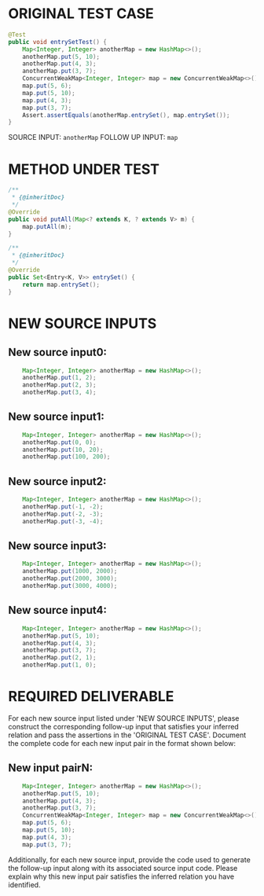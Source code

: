 # ORIGINAL TEST CASE
```java
@Test
public void entrySetTest() {
    Map<Integer, Integer> anotherMap = new HashMap<>();
    anotherMap.put(5, 10);
    anotherMap.put(4, 3);
    anotherMap.put(3, 7);
    ConcurrentWeakMap<Integer, Integer> map = new ConcurrentWeakMap<>();
    map.put(5, 6);
    map.put(5, 10);
    map.put(4, 3);
    map.put(3, 7);
    Assert.assertEquals(anotherMap.entrySet(), map.entrySet());
}

```
SOURCE INPUT: `anotherMap`
FOLLOW UP INPUT: `map`


# METHOD UNDER TEST
```java
/**
 * {@inheritDoc}
 */
@Override
public void putAll(Map<? extends K, ? extends V> m) {
    map.putAll(m);
}

/**
 * {@inheritDoc}
 */
@Override
public Set<Entry<K, V>> entrySet() {
    return map.entrySet();
}

```


# NEW SOURCE INPUTS
## New source input0:
```java
    Map<Integer, Integer> anotherMap = new HashMap<>();
    anotherMap.put(1, 2);
    anotherMap.put(2, 3);
    anotherMap.put(3, 4);
```

## New source input1:
```java
    Map<Integer, Integer> anotherMap = new HashMap<>();
    anotherMap.put(0, 0);
    anotherMap.put(10, 20);
    anotherMap.put(100, 200);
```

## New source input2:
```java
    Map<Integer, Integer> anotherMap = new HashMap<>();
    anotherMap.put(-1, -2);
    anotherMap.put(-2, -3);
    anotherMap.put(-3, -4);
```

## New source input3:
```java
    Map<Integer, Integer> anotherMap = new HashMap<>();
    anotherMap.put(1000, 2000);
    anotherMap.put(2000, 3000);
    anotherMap.put(3000, 4000);
```

## New source input4:
```java
    Map<Integer, Integer> anotherMap = new HashMap<>();
    anotherMap.put(5, 10);
    anotherMap.put(4, 3);
    anotherMap.put(3, 7);
    anotherMap.put(2, 1);
    anotherMap.put(1, 0);
```



# REQUIRED DELIVERABLE
For each new source input listed under 'NEW SOURCE INPUTS', please construct the corresponding follow-up input that satisfies your inferred relation and pass the assertions in the 'ORIGINAL TEST CASE'. Document the complete code for each new input pair in the format shown below:
## New input pairN:
```java
    Map<Integer, Integer> anotherMap = new HashMap<>();
    anotherMap.put(5, 10);
    anotherMap.put(4, 3);
    anotherMap.put(3, 7);
    ConcurrentWeakMap<Integer, Integer> map = new ConcurrentWeakMap<>();
    map.put(5, 6);
    map.put(5, 10);
    map.put(4, 3);
    map.put(3, 7);
```

Additionally, for each new source input, provide the code used to generate the follow-up input along with its associated source input code. Please explain why this new input pair satisfies the inferred relation you have identified.